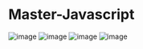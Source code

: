 # Master-Javascript
![image](https://github.com/user-attachments/assets/3df96606-7dc5-4bdc-9c04-ec53535567f2)
![image](https://github.com/user-attachments/assets/19682e27-b54c-4526-9091-6baa1526822c)
![image](https://github.com/user-attachments/assets/1455ff87-3b63-4f87-9ab3-4333ca7bfcc4)
![image](https://github.com/user-attachments/assets/c680d767-2353-4fd1-87af-d4e36172a124)
